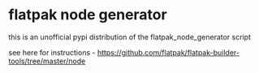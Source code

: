 # flatpak node generator

this is an unofficial pypi distribution of the flatpak_node_generator script

see here for instructions - https://github.com/flatpak/flatpak-builder-tools/tree/master/node

